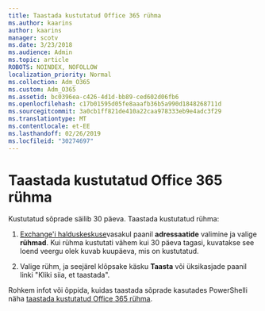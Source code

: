```yaml
---
title: Taastada kustutatud Office 365 rühma
ms.author: kaarins
author: kaarins
manager: scotv
ms.date: 3/23/2018
ms.audience: Admin
ms.topic: article
ROBOTS: NOINDEX, NOFOLLOW
localization_priority: Normal
ms.collection: Adm_O365
ms.custom: Adm_O365
ms.assetid: bc0396ea-c426-4d1d-bb89-ced602d06fb6
ms.openlocfilehash: c17b01595d05fe8aaafb36b5a990d1848268711d
ms.sourcegitcommit: 3a0cb1ff821de410a22caa978333eb9e4adc3f29
ms.translationtype: MT
ms.contentlocale: et-EE
ms.lasthandoff: 02/26/2019
ms.locfileid: "30274697"
---
```

# <a name="restore-a-deleted-office-365-group"></a>Taastada kustutatud Office 365 rühma

Kustutatud sõprade säilib 30 päeva. Taastada kustutatud rühma:
  
1. [Exchange'i halduskeskuse](https://outlook.office365.com/ecp/)vasakul paanil **adressaatide** valimine ja valige **rühmad**. Kui rühma kustutati vähem kui 30 päeva tagasi, kuvatakse see loend veergu olek kuvab kuupäeva, mis on kustutatud.
    
2. Valige rühm, ja seejärel klõpsake käsku **Taasta** või üksikasjade paanil linki "Kliki siia, et taastada". 
    
Rohkem infot või õppida, kuidas taastada sõprade kasutades PowerShelli näha [taastada kustutatud Office 365 rühma](https://go.microsoft.com/fwlink/?linkid=867802).
  

